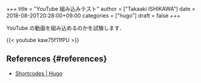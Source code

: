 +++
title = "YouTube 組み込みテスト"
author = ["Takaaki ISHIKAWA"]
date = 2018-08-20T20:28:00+09:00
categories = ["hugo"]
draft = false
+++

YouTube の動画を組み込めるのかを試験します．

{{< youtube kaw75f11fPU >}}


## References {#references}

-   [Shortcodes | Hugo](https://gohugo.io/content-management/shortcodes/#example-youtube-input)
